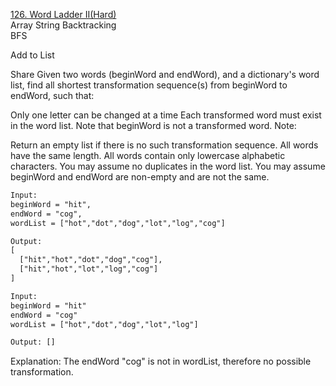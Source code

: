 [126. Word Ladder II(Hard)](https://leetcode.com/problems/word-ladder-ii/)  
Array
String 
Backtracking  
BFS  
  

Add to List

Share
Given two words (beginWord and endWord), and a dictionary's word list, find all shortest transformation sequence(s) from beginWord to endWord, such that:

Only one letter can be changed at a time
Each transformed word must exist in the word list. Note that beginWord is not a transformed word.
Note:

Return an empty list if there is no such transformation sequence.
All words have the same length.
All words contain only lowercase alphabetic characters.
You may assume no duplicates in the word list.
You may assume beginWord and endWord are non-empty and are not the same.

```html
Input:
beginWord = "hit",
endWord = "cog",
wordList = ["hot","dot","dog","lot","log","cog"]

Output:
[
  ["hit","hot","dot","dog","cog"],
  ["hit","hot","lot","log","cog"]
]

Input:
beginWord = "hit"
endWord = "cog"
wordList = ["hot","dot","dog","lot","log"]

Output: []
```

Explanation: The endWord "cog" is not in wordList, therefore no possible transformation.